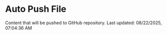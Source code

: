 # Auto Push File

Content that will be pushed to GitHub repository.
Last updated: 08/22/2025, 07:04:36 AM